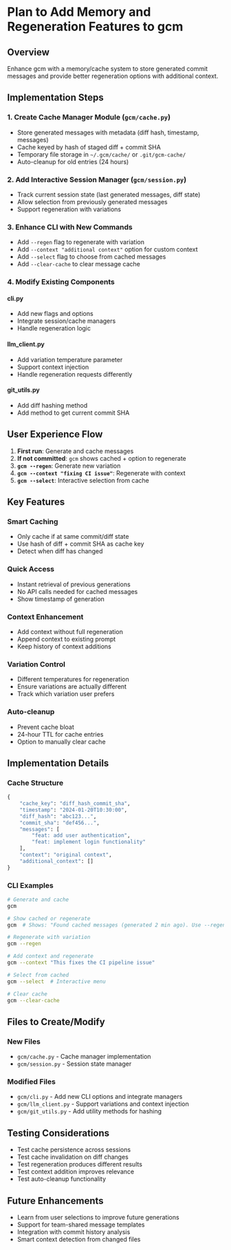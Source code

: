 # Plan to Add Memory and Regeneration Features to gcm

## Overview
Enhance gcm with a memory/cache system to store generated commit messages and provide better regeneration options with additional context.

## Implementation Steps

### 1. Create Cache Manager Module (`gcm/cache.py`)
- Store generated messages with metadata (diff hash, timestamp, messages)
- Cache keyed by hash of staged diff + commit SHA
- Temporary file storage in `~/.gcm/cache/` or `.git/gcm-cache/`
- Auto-cleanup for old entries (24 hours)

### 2. Add Interactive Session Manager (`gcm/session.py`)
- Track current session state (last generated messages, diff state)
- Allow selection from previously generated messages
- Support regeneration with variations

### 3. Enhance CLI with New Commands
- Add `--regen` flag to regenerate with variation
- Add `--context "additional context"` option for custom context
- Add `--select` flag to choose from cached messages
- Add `--clear-cache` to clear message cache

### 4. Modify Existing Components

#### cli.py
- Add new flags and options
- Integrate session/cache managers
- Handle regeneration logic

#### llm_client.py
- Add variation temperature parameter
- Support context injection
- Handle regeneration requests differently

#### git_utils.py
- Add diff hashing method
- Add method to get current commit SHA

## User Experience Flow

1. **First run**: Generate and cache messages
2. **If not committed**: `gcm` shows cached + option to regenerate
3. **`gcm --regen`**: Generate new variation
4. **`gcm --context "fixing CI issue"`**: Regenerate with context
5. **`gcm --select`**: Interactive selection from cache

## Key Features

### Smart Caching
- Only cache if at same commit/diff state
- Use hash of diff + commit SHA as cache key
- Detect when diff has changed

### Quick Access
- Instant retrieval of previous generations
- No API calls needed for cached messages
- Show timestamp of generation

### Context Enhancement
- Add context without full regeneration
- Append context to existing prompt
- Keep history of context additions

### Variation Control
- Different temperatures for regeneration
- Ensure variations are actually different
- Track which variation user prefers

### Auto-cleanup
- Prevent cache bloat
- 24-hour TTL for cache entries
- Option to manually clear cache

## Implementation Details

### Cache Structure
```python
{
    "cache_key": "diff_hash_commit_sha",
    "timestamp": "2024-01-20T10:30:00",
    "diff_hash": "abc123...",
    "commit_sha": "def456...",
    "messages": [
        "feat: add user authentication",
        "feat: implement login functionality"
    ],
    "context": "original context",
    "additional_context": []
}
```

### CLI Examples
```bash
# Generate and cache
gcm

# Show cached or regenerate
gcm  # Shows: "Found cached messages (generated 2 min ago). Use --regen for new suggestions."

# Regenerate with variation
gcm --regen

# Add context and regenerate
gcm --context "This fixes the CI pipeline issue"

# Select from cached
gcm --select  # Interactive menu

# Clear cache
gcm --clear-cache
```

## Files to Create/Modify

### New Files
- `gcm/cache.py` - Cache manager implementation
- `gcm/session.py` - Session state manager

### Modified Files
- `gcm/cli.py` - Add new CLI options and integrate managers
- `gcm/llm_client.py` - Support variations and context injection
- `gcm/git_utils.py` - Add utility methods for hashing

## Testing Considerations

- Test cache persistence across sessions
- Test cache invalidation on diff changes
- Test regeneration produces different results
- Test context addition improves relevance
- Test auto-cleanup functionality

## Future Enhancements

- Learn from user selections to improve future generations
- Support for team-shared message templates
- Integration with commit history analysis
- Smart context detection from changed files